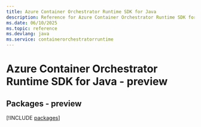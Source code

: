```yaml
---
title: Azure Container Orchestrator Runtime SDK for Java
description: Reference for Azure Container Orchestrator Runtime SDK for Java
ms.date: 06/10/2025
ms.topic: reference
ms.devlang: java
ms.service: containerorchestratorruntime
---
```

# Azure Container Orchestrator Runtime SDK for Java - preview
## Packages - preview
[!INCLUDE [packages](container-orchestrator-runtime-index.md)]